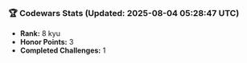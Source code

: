 ### 🏆 Codewars Stats (Updated: 2025-08-04 05:28:47 UTC)

- **Rank:** 8 kyu
- **Honor Points:** 3
- **Completed Challenges:** 1
